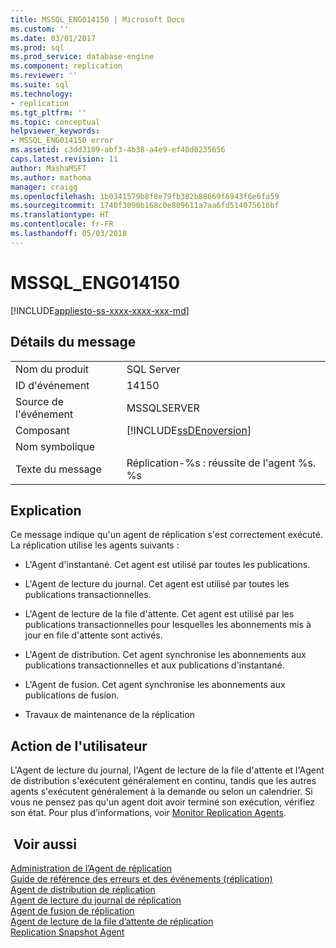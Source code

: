 ```yaml
---
title: MSSQL_ENG014150 | Microsoft Docs
ms.custom: ''
ms.date: 03/01/2017
ms.prod: sql
ms.prod_service: database-engine
ms.component: replication
ms.reviewer: ''
ms.suite: sql
ms.technology:
- replication
ms.tgt_pltfrm: ''
ms.topic: conceptual
helpviewer_keywords:
- MSSQL_ENG014150 error
ms.assetid: c3dd3109-abf3-4b38-a4e9-ef48d0235656
caps.latest.revision: 11
author: MashaMSFT
ms.author: mathoma
manager: craigg
ms.openlocfilehash: 1b0341579b8f8e79fb382b88669f6943f6e6fa59
ms.sourcegitcommit: 1740f3090b168c0e809611a7aa6fd514075616bf
ms.translationtype: HT
ms.contentlocale: fr-FR
ms.lasthandoff: 05/03/2018
---
```

# <a name="mssqleng014150"></a>MSSQL_ENG014150
[!INCLUDE[appliesto-ss-xxxx-xxxx-xxx-md](../../includes/appliesto-ss-xxxx-xxxx-xxx-md.md)]
    
## <a name="message-details"></a>Détails du message  
  
|||  
|-|-|  
|Nom du produit|SQL Server|  
|ID d'événement|14150|  
|Source de l'événement|MSSQLSERVER|  
|Composant|[!INCLUDE[ssDEnoversion](../../includes/ssdenoversion-md.md)]|  
|Nom symbolique||  
|Texte du message|Réplication-%s : réussite de l'agent %s. %s|  
  
## <a name="explanation"></a>Explication  
 Ce message indique qu'un agent de réplication s'est correctement exécuté. La réplication utilise les agents suivants :  
  
-   L'Agent d'instantané. Cet agent est utilisé par toutes les publications.  
  
-   L'Agent de lecture du journal. Cet agent est utilisé par toutes les publications transactionnelles.  
  
-   L'Agent de lecture de la file d'attente. Cet agent est utilisé par les publications transactionnelles pour lesquelles les abonnements mis à jour en file d'attente sont activés.  
  
-   L'Agent de distribution. Cet agent synchronise les abonnements aux publications transactionnelles et aux publications d'instantané.  
  
-   L'Agent de fusion. Cet agent synchronise les abonnements aux publications de fusion.  
  
-   Travaux de maintenance de la réplication  
  
## <a name="user-action"></a>Action de l'utilisateur  
 L'Agent de lecture du journal, l'Agent de lecture de la file d'attente et l'Agent de distribution s'exécutent généralement en continu, tandis que les autres agents s'exécutent généralement à la demande ou selon un calendrier. Si vous ne pensez pas qu'un agent doit avoir terminé son exécution, vérifiez son état. Pour plus d’informations, voir [Monitor Replication Agents](../../relational-databases/replication/monitor/monitor-replication-agents.md).  
  
## <a name="see-also"></a> Voir aussi  
 [Administration de l’Agent de réplication](../../relational-databases/replication/agents/replication-agent-administration.md)   
 [Guide de référence des erreurs et des événements &#40;réplication&#41;](../../relational-databases/replication/errors-and-events-reference-replication.md)   
 [Agent de distribution de réplication](../../relational-databases/replication/agents/replication-distribution-agent.md)   
 [Agent de lecture du journal de réplication](../../relational-databases/replication/agents/replication-log-reader-agent.md)   
 [Agent de fusion de réplication](../../relational-databases/replication/agents/replication-merge-agent.md)   
 [Agent de lecture de la file d’attente de réplication](../../relational-databases/replication/agents/replication-queue-reader-agent.md)   
 [Replication Snapshot Agent](../../relational-databases/replication/agents/replication-snapshot-agent.md)  
  
  
